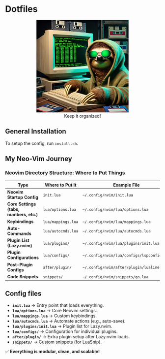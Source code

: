 # Dotfiles

<p align="center">
    <img src=".attachements/sloth-hacker.webp" alt="Hacker Sloth" width="300" height="300">
    <br/>
    Keep it organized!
</p>

## General Installation

To setup the config, run `install.sh`.

## My Neo-Vim Journey

### Neovim Directory Structure: Where to Put Things

| **Type**                     | **Where to Put It**         | **Example File**                                 |
|------------------------------|----------------------------|-------------------------------------------------|
| **Neovim Startup Config**    | `init.lua`                 | `~/.config/nvim/init.lua`                       |
| **Core Settings (tabs, numbers, etc.)** | `lua/options.lua` | `~/.config/nvim/lua/options.lua`               |
| **Keybindings**              | `lua/mappings.lua`         | `~/.config/nvim/lua/mappings.lua`               |
| **Auto-Commands**            | `lua/autocmds.lua`         | `~/.config/nvim/lua/autocmds.lua`               |
| **Plugin List (Lazy.nvim)**  | `lua/plugins/`             | `~/.config/nvim/lua/plugins/init.lua`          |
| **Plugin Configurations**    | `lua/configs/`             | `~/.config/nvim/lua/configs/lspconfig.lua`     |
| **Post-Plugin Configs**      | `after/plugin/`            | `~/.config/nvim/after/plugin/lualine.lua`      |
| **Code Snippets**            | `snippets/`                | `~/.config/nvim/snippets/go.lua`               |



## Config files
- **`init.lua`** → Entry point that loads everything.
- **`lua/options.lua`** → Core Neovim settings.
- **`lua/mappings.lua`** → Custom keybindings.
- **`lua/autocmds.lua`** → Automate actions (e.g., auto-save).
- **`lua/plugins/init.lua`** → Plugin list for Lazy.nvim.
- **`lua/configs/`** → Configuration for individual plugins.
- **`after/plugin/`** → Extra plugin setup after Lazy.nvim loads.
- **`snippets/`** → Custom snippets (for LuaSnip).

✅ **Everything is modular, clean, and scalable!**

